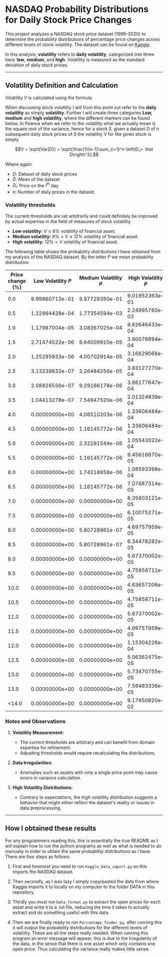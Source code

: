 
# NASDAQ Probability Distributions for Daily Stock Price Changes

This project analyzes a NASDAQ stock price dataset (1999–2020) to determine the probability distributions of percentage price changes across different levels of stock volatility. The dataset can be found on [Kaggle](https://www.kaggle.com/datasets/jacksoncrow/stock-market-dataset/data).

In this analysis, **volatility** refers to **daily volatility**, categorized into three tiers: **low**, **medium**, and **high**. Volatility is measured as the standard deviation of daily stock prices.

---


## Volatility Definition and Calculation
Volatility $V$ is calculated using the formula:

When discussing stock volatility I will from this point out refer to the **daily volatility** as simply **volatility**. Further I will create three categories **Low, medium** and **high volatility**, where the different markers can be found below. In finance when we refer to the volatility what we actually mean is the square root of the variance, hence for a stock $S$, given a dataset $D$ of $n$ subsequent daily stock prices of $S$ the volatility $V$ for the given stock is simply

$$V = \sqrt{Var(D)} = \sqrt{\frac{1}{n-1}\sum_{i=1}^n \left(D_i- \hat D\right)^2},$$

Where again:
- $D$: Dataset of daily stock prices
- $\hat{D}$: Mean of the dataset
- $D_i$: Price on the $i^{th}$ day
- $n$: Number of daily prices in the dataset.





### Volatility thresholds 
The current thresholds are set arbitrarily and could definitely be improved by actual expertise in the field of measures of stock volatility.
*  **Low volatility:** $V \leq 6\%$ volatility of financial asset.
* **Medium volatility:** $6\% < V \leq 12\%$ volatility of financial asset.
* **High volatility:** $12\%<V$ volatility of financial asset.

The following table shows the probability distributions I have obtained from my analysis of the NASDAQ dataset. By the letter $P$ we mean probability distribution.


| Price change (%)      | Low Volatility  $P$     |   Medium Volatility $P$        |     High Volatility $P$ |
| ------------- | ------------- |    -------------  | -----    |
| 0.0 |9.99860713e-01  | 9.97729350e-01 | 9.01952363e-01 |
| 0.5 | 1.22894428e-04 | 1.77354594e-03   | 2.24995760e-03|
| 1.0 |  1.17987004e-05 |  3.08367025e-04   |8.62646433e-04|
| 1.5 | 2.71474522e-06 |   9.64009910e-05  |  3.80076894e-04 |
| 2.0 |1.25295933e-06  |  4.00702914e-05 | 3.16629066e-04 |
| 2.5 |3.13239833e-07  |2.26484256e-05 | 3.83127270e-04  |
| 3.0 |  2.08826556e-07 | 9.29166178e-06  |3.86177647e-04|
| 3.5 | 1.04413278e-07 |  7.54947520e-06  | 2.01324839e-04|
| 4.0 | 0.00000000e+00 |  4.06510203e-06 |1.33606484e-04|
| 4.5 | 0.00000000e+00 | 1.16145772e-06 | 1.33606484e-04|
| 5.0 |  0.00000000e+00 | 2.32291544e-06 | 1.05543022e-04|
| 5.5 |  0.00000000e+00 |1.16145772e-06 |9.45616670e-05|
| 6.0 |  0.00000000e+00 | 1.74218658e-06  |1.08593398e-04|
| 6.5 | 0.00000000e+00 |1.16145772e-06 | 7.07687314e-05|
| 7.0 | 0.00000000e+00 |  0.00000000e+00  |8.35803121e-05 |
| 7.5 | 0.00000000e+00 | 0.00000000e+00 |6.10075271e-05|
| 8.0 | 0.00000000e+00 | 5.80728861e-07 |  4.69757959e-05|
| 8.5 | 0.00000000e+00 | 5.80728861e-07  | 6.34478282e-05 |
| 9.0 |0.00000000e+00  |  0.00000000e+00  | 5.67370002e-05 |
| 9.5 | 0.00000000e+00 |0.00000000e+00 |4.75858711e-05|
| 10.0 | 0.00000000e+00 | 0.00000000e+00  | 4.63657206e-05 |
| 10.5 |0.00000000e+00 | 0.00000000e+00  |4.75858711e-05 |
| 11.0 |0.00000000e+00  |  0.00000000e+00 | 5.67370002e-05 |
| 11.5 | 0.00000000e+00 | 0.00000000e+00 | 4.69757959e-05 |
| 12.0 | 0.00000000e+00 | 0.00000000e+00 | 1.15304226e-04 |
| 12.5 | 0.00000000e+00 |0.00000000e+00 |5.06362475e-05|
| 13.0 | 0.00000000e+00 |  0.00000000e+00 |5.73470755e-05|
| 13.5 |  0.00000000e+00 | 0.00000000e+00 |7.56493336e-05|
| <14.0 | 0.00000000e+00 |  0.00000000e+00 | 9.17650820e-02 |




### Notes and Observations
1. **Volatility Measurement:** 
    - The current thresholds are arbitrary and can benefit from domain expertise for refinement.
    - Adjusting thresholds would require recalculating the distributions.

2. **Data Irregularities:**
    - Anomalies such as assets with only a single price point may cause errors in variance calculation.

3. **High Volatility Distributions:**
    - Contrary to expectations, the high volatility distribution suggests a behavior that might either reflect the dataset's reality or issues in data preprocessing.

---



## How I obtained these results
For any programmers reading this, this is essentially the true README as I will explain how to run the python programs as well as what is needed to do manually in order to obtain the same probability distributions as I have. There are four steps as follows:

1. First and foremost you need to run ``` Kaggle_Data_import.py ``` as this imports the NASDAQ dataset. 

2. Then secondly, as I was lazy I simply copy/pasted the data from where Kaggle imports it to locally on my computer to the folder DATA in this repository. 

3. Thirdly you must run ``` Data_format.py ``` to extract the open prices for each asset and write it to a .txt file, reducing the time it takes to actually extract and do something useful with this data. 

4. Then we are finally ready to run ``` Percentage_finder.py ```, after running this it will output the probability distributions for the different levels of volatility. These are all the steps really needed. When running this program an error message will appear, this is due to the irregularity of the data, in the sense that there is one asset which only contains one open price. Thus calculating the variance really makes little sense. 




